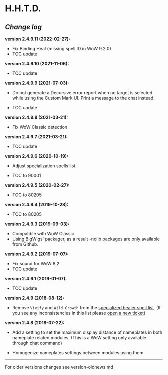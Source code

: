 H.H.T.D.
========

*Change log*
------------

**version 2.4.9.11 (2022-02-27):**

- Fix Binding Heal (missing spell ID in WoW 9.2.0)
- TOC update


**version 2.4.9.10 (2021-11-06):**

- TOC update


**version 2.4.9.9 (2021-07-03):**

- Do not generate a Decursive error report when no target is selected while
  using the Custom Mark UI. Print a message to the chat instead.

- TOC uodate


**version 2.4.9.8 (2021-03-21):**

- Fix WoW Classic detection


**version 2.4.9.7 (2021-03-21):**

- TOC update


**version 2.4.9.6 (2020-10-19):**

- Adjust specialization spells list.

- TOC to 90001


**version 2.4.9.5 (2020-02-27):**

- TOC to 80205


**version 2.4.9.4 (2019-10-28):**

- TOC to 80205


**version 2.4.9.3 (2019-09-03):**

- Compatible with WoW Classic
- Using BigWigs' packager, as a result -nolib packages are only available from
  Github.


**version 2.4.9.2 (2019-07-07):**

- Fix sound for WoW 8.2
- TOC update


**version 2.4.9.1 (2019-01-07):**

- TOC update


**version 2.4.9 (2018-08-12):**

- Remove `Vivify` and `Wild Growth` from the [specialized healer spell list][spelllist].
  (If you see any inconsistencies in this list please [open a new ticket][tickets])


**version 2.4.8 (2018-07-22):**

- Add a setting to set the maximum display distance of nameplates in both
  nameplate related modules.
  (This is a WoW setting only available through chat command)

- Homogenize nameplates settings between modules using them.


****
For older versions changes see version-oldnews.md


[spelllist]: https://www.wowace.com/projects/h-h-t-d/pages/specialized-healers-spells
[localization]: https://www.wowace.com/projects/h-h-t-d/localization
[tidyplates]: https://www.curseforge.com/wow/addons/tidy-plates
[LibNamePlateRegistry]: https://www.wowace.com/projects/libnameplateregistry-1-0
[tickets]: https://www.wowace.com/projects/h-h-t-d/issues
